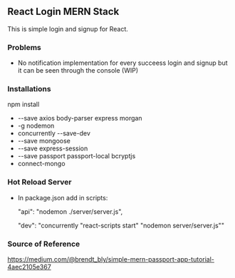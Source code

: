 ## React Login MERN Stack

This is simple login and signup for React.

### Problems
* No notification implementation for every succeess login and signup but it can be seen through the console (WIP)

### Installations
npm install
* --save axios body-parser express morgan
* -g nodemon
* concurrently --save-dev
* --save mongoose
* --save express-session
* --save passport passport-local bcryptjs
* connect-mongo

### Hot Reload Server
* In package.json add in scripts:

   "api": "nodemon ./server/server.js",
   
   "dev": "concurrently \"react-scripts start\" \"nodemon server/server.js\""

### Source of Reference
https://medium.com/@brendt_bly/simple-mern-passport-app-tutorial-4aec2105e367
